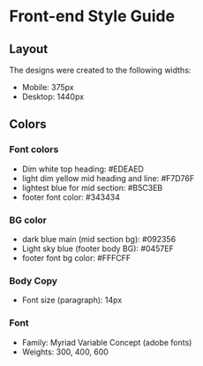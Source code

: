 # Front-end Style Guide

## Layout

The designs were created to the following widths:

- Mobile: 375px
- Desktop: 1440px

## Colors

### Font colors
- Dim white top heading: #EDEAED
- light dim yellow mid heading and line: #F7D76F
- lightest blue for mid section: #B5C3EB
- footer font color: #343434

### BG color

-  dark blue main (mid section bg): #092356
- Light sky blue (footer body BG): #0457EF
- footer font bg color: #FFFCFF 

### Body Copy
- Font size (paragraph): 14px

### Font

- Family: Myriad Variable Concept (adobe fonts)
- Weights: 300, 400, 600
